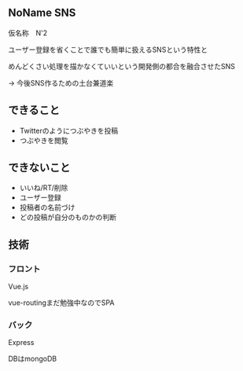 ## NoName SNS

仮名称　N'2

ユーザー登録を省くことで誰でも簡単に扱えるSNSという特性と

めんどくさい処理を描かなくていいという開発側の都合を融合させたSNS

-> 今後SNS作るための土台兼道楽

## できること

- Twitterのようにつぶやきを投稿
- つぶやきを閲覧

## できないこと
- いいね/RT/削除
- ユーザー登録
- 投稿者の名前づけ
- どの投稿が自分のものかの判断

## 技術
### フロント
Vue.js

vue-routingまだ勉強中なのでSPA

### バック
Express

DBはmongoDB




